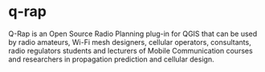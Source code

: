 # q-rap
Q-Rap is an Open Source Radio Planning plug-in for QGIS that can be used by radio amateurs, Wi-Fi mesh designers, cellular operators, consultants, radio regulators students and lecturers of Mobile Communication courses and researchers in propagation prediction and cellular design.
